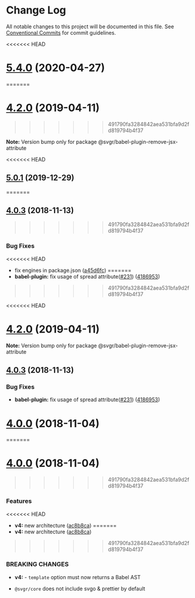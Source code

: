 # Change Log

All notable changes to this project will be documented in this file.
See [Conventional Commits](https://conventionalcommits.org) for commit guidelines.

<<<<<<< HEAD
# [5.4.0](https://github.com/gregberge/svgr/tree/master/packages/babel-plugin-remove-jsx-attribute/compare/v5.3.1...v5.4.0) (2020-04-27)
=======
# [4.2.0](https://github.com/smooth-code/svgr/tree/master/packages/babel-plugin-remove-jsx-attribute/compare/v4.1.0...v4.2.0) (2019-04-11)
>>>>>>> 491790fa3284842aea531bfa9d2fd819794b4f37

**Note:** Version bump only for package @svgr/babel-plugin-remove-jsx-attribute





<<<<<<< HEAD
## [5.0.1](https://github.com/gregberge/svgr/tree/master/packages/babel-plugin-remove-jsx-attribute/compare/v5.0.0...v5.0.1) (2019-12-29)
=======
## [4.0.3](https://github.com/smooth-code/svgr/compare/v4.0.2...v4.0.3) (2018-11-13)
>>>>>>> 491790fa3284842aea531bfa9d2fd819794b4f37


### Bug Fixes

<<<<<<< HEAD
* fix engines in package.json ([a45d6fc](https://github.com/gregberge/svgr/tree/master/packages/babel-plugin-remove-jsx-attribute/commit/a45d6fc8b43402bec60ed4e9273f90fdc65a23a7))
=======
* **babel-plugin:** fix usage of spread attribute([#231](https://github.com/smooth-code/svgr/issues/231)) ([4186953](https://github.com/smooth-code/svgr/commit/4186953))
>>>>>>> 491790fa3284842aea531bfa9d2fd819794b4f37





<<<<<<< HEAD
# [4.2.0](https://github.com/gregberge/svgr/tree/master/packages/babel-plugin-remove-jsx-attribute/compare/v4.1.0...v4.2.0) (2019-04-11)

**Note:** Version bump only for package @svgr/babel-plugin-remove-jsx-attribute





## [4.0.3](https://github.com/gregberge/svgr/compare/v4.0.2...v4.0.3) (2018-11-13)


### Bug Fixes

* **babel-plugin:** fix usage of spread attribute([#231](https://github.com/gregberge/svgr/issues/231)) ([4186953](https://github.com/gregberge/svgr/commit/4186953))





# [4.0.0](https://github.com/gregberge/svgr/compare/v3.1.0...v4.0.0) (2018-11-04)
=======
# [4.0.0](https://github.com/smooth-code/svgr/compare/v3.1.0...v4.0.0) (2018-11-04)
>>>>>>> 491790fa3284842aea531bfa9d2fd819794b4f37


### Features

<<<<<<< HEAD
* **v4:** new architecture ([ac8b8ca](https://github.com/gregberge/svgr/commit/ac8b8ca))
=======
* **v4:** new architecture ([ac8b8ca](https://github.com/smooth-code/svgr/commit/ac8b8ca))
>>>>>>> 491790fa3284842aea531bfa9d2fd819794b4f37


### BREAKING CHANGES

* **v4:** - `template` option must now returns a Babel AST
- `@svgr/core` does not include svgo & prettier by default
